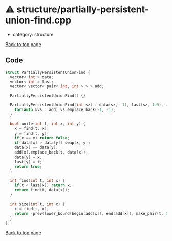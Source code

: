 <!-- mathjax config similar to math.stackexchange -->
<script type="text/javascript" async
  src="https://cdnjs.cloudflare.com/ajax/libs/mathjax/2.7.5/MathJax.js?config=TeX-MML-AM_CHTML">
</script>
<script type="text/x-mathjax-config">
  MathJax.Hub.Config({
    TeX: { equationNumbers: { autoNumber: "AMS" }},
    tex2jax: {
      inlineMath: [ ['$','$'] ],
      processEscapes: true
    },
    "HTML-CSS": { matchFontHeight: false },
    displayAlign: "left",
    displayIndent: "2em"
  });
</script>

<script type="text/javascript" src="https://cdnjs.cloudflare.com/ajax/libs/jquery/3.4.1/jquery.min.js"></script>
<script src="https://cdn.jsdelivr.net/npm/jquery-balloon-js@1.1.2/jquery.balloon.min.js" integrity="sha256-ZEYs9VrgAeNuPvs15E39OsyOJaIkXEEt10fzxJ20+2I=" crossorigin="anonymous"></script>
<script type="text/javascript" src="../../assets/js/copy-button.js"></script>
<link rel="stylesheet" href="../../assets/css/copy-button.css" />


# :warning: structure/partially-persistent-union-find.cpp
* category: structure


[Back to top page](../../index.html)



## Code
```cpp
struct PartiallyPersistentUnionFind {
  vector< int > data;
  vector< int > last;
  vector< vector< pair< int, int > > > add;

  PartiallyPersistentUnionFind() {}

  PartiallyPersistentUnionFind(int sz) : data(sz, -1), last(sz, 1e9), add(sz) {
    for(auto &vs : add) vs.emplace_back(-1, -1);
  }

  bool unite(int t, int x, int y) {
    x = find(t, x);
    y = find(t, y);
    if(x == y) return false;
    if(data[x] > data[y]) swap(x, y);
    data[x] += data[y];
    add[x].emplace_back(t, data[x]);
    data[y] = x;
    last[y] = t;
    return true;
  }

  int find(int t, int x) {
    if(t < last[x]) return x;
    return find(t, data[x]);
  }

  int size(int t, int x) {
    x = find(t, x);
    return -prev(lower_bound(begin(add[x]), end(add[x]), make_pair(t, 0)))->second;
  }
};

```

[Back to top page](../../index.html)

